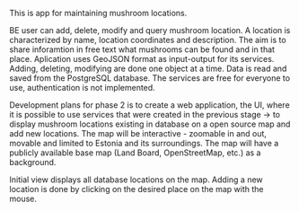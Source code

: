 This is app for maintaining mushroom locations. 

BE user can add, delete, modify and query mushroom location.  A location is characterized by name, location coordinates and description. The aim is to share inforamtion in free text what mushrooms can be found and  in that place. Aplication uses GeoJSON format as input-output for its services.
Adding, deleting, modifying are done one object at a time.
Data is read and saved from the PostgreSQL database. The services are free for everyone to use, authentication is not implemented.

Development plans for phase 2 is to create a web application, the UI, where it is possible to use services that  were created in the previous stage -> to display mushroom locations existing in database on a open source map and add new locations.
The map will be interactive - zoomable in and out, movable and limited to Estonia and its surroundings. The map will have a publicly available base map (Land Board, OpenStreetMap, etc.) as a background.

Initial view displays all database locations on the map.
Adding a new location is done by clicking on the desired place on the map with the mouse.